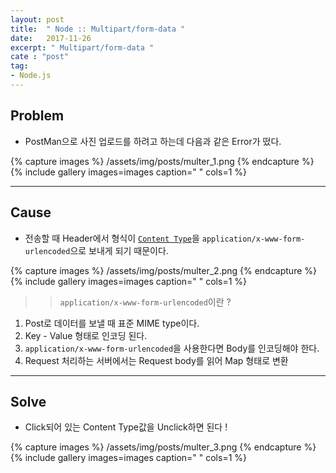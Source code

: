 ```yaml
---
layout: post
title:  " Node :: Multipart/form-data "
date:   2017-11-26
excerpt: " Multipart/form-data "
cate : "post"
tag:
- Node.js
---
```


## Problem

* PostMan으로 사진 업로드를 하려고 하는데 다음과 같은 Error가 떴다. 

{% capture images %}
	/assets/img/posts/multer_1.png
{% endcapture %}
{% include gallery images=images caption=" " cols=1 %}

---

## Cause

* 전송할 때 Header에서 형식이 [`Content Type`](https://goodgid.github.io/ContentType/)을 `application/x-www-form-urlencoded`으로 보내게 되기 때문이다.

{% capture images %}
	/assets/img/posts/multer_2.png
{% endcapture %}
{% include gallery images=images caption=" " cols=1 %}


>> `application/x-www-form-urlencoded`이란 ?

1. Post로 데이터를 보낼 때 표준 MIME type이다.
2. Key - Value 형태로 인코딩 된다.
3. `application/x-www-form-urlencoded`을 사용한다면 Body를 인코딩해야 한다.
4. Request 처리하는 서버에서는 Request body를 읽어 Map 형태로 변환

---

## Solve

* Click되어 있는 Content Type값을 Unclick하면 된다 !

{% capture images %}
	/assets/img/posts/multer_3.png
{% endcapture %}
{% include gallery images=images caption=" " cols=1 %}

